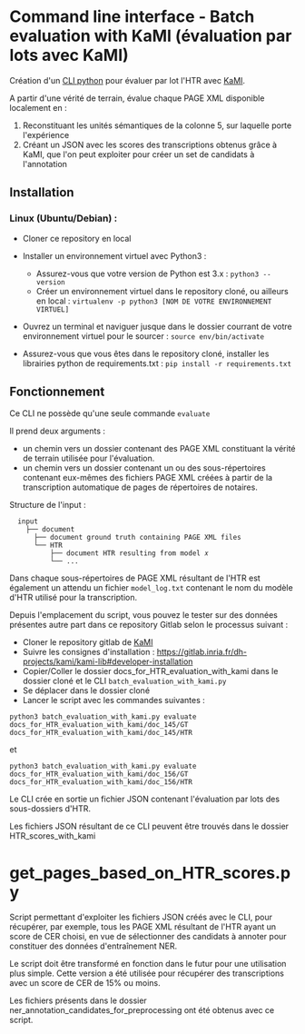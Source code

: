 # Command line interface - Batch evaluation with KaMI (évaluation par lots avec KaMI)

Création d'un [CLI python](https://gitlab.inria.fr/almanach/lectaurep/ner/-/blob/master/preprocessing/HTR_batch_evaluation/batch_evaluation_with_kami.py) pour évaluer par lot l'HTR avec [KaMI](https://gitlab.inria.fr/dh-projects/kami/kami-lib). 

A partir d'une vérité de terrain, évalue chaque PAGE XML disponible localement en :

1. Reconstituant les unités sémantiques de la colonne 5, sur laquelle porte l'expérience
2. Créant un JSON avec les scores des transcriptions obtenus grâce à KaMI, que l'on peut exploiter pour créer un set de candidats à l'annotation

## Installation

### Linux (Ubuntu/Debian) : 

* Cloner ce repository en local

* Installer un environnement virtuel avec Python3 :

   * Assurez-vous que votre version de Python est 3.x : ```python3 --version```
   * Créer un environnement virtuel dans le repository cloné, ou ailleurs en local : ```virtualenv -p python3 [NOM DE VOTRE ENVIRONNEMENT VIRTUEL]```

* Ouvrez un terminal et naviguer jusque dans le dossier courrant de votre environnement virtuel pour le sourcer : ```source env/bin/activate```

* Assurez-vous que vous êtes dans le repository cloné, installer les librairies python de requirements.txt : ```pip install -r requirements.txt```

## Fonctionnement

Ce CLI ne possède qu'une seule commande `evaluate`

Il prend deux arguments :

* un chemin vers un dossier contenant des PAGE XML constituant la vérité de terrain utilisée pour l'évaluation.
* un chemin vers un dossier contenant un ou des sous-répertoires contenant eux-mêmes des fichiers PAGE XML créées à partir de la transcription automatique de pages de répertoires de notaires.

Structure de l'input :

      input
        ├── document
          ├── document ground truth containing PAGE XML files
          └── HTR
              ├── document HTR resulting from model 𝑥
              └── ...
              
Dans chaque sous-répertoires de PAGE XML résultant de l'HTR est également un attendu un fichier `model_log.txt` contenant le nom du modèle d'HTR utilisé pour la transcription.

Depuis l'emplacement du script, vous pouvez le tester sur des données présentes autre part dans ce repository Gitlab selon le processus suivant :

* Cloner le repository gitlab de [KaMI](https://gitlab.inria.fr/dh-projects/kami/kami-lib)
* Suivre les consignes d'installation : https://gitlab.inria.fr/dh-projects/kami/kami-lib#developer-installation
* Copier/Coller le dossier docs\_for\_HTR\_evaluation\_with_kami dans le dossier cloné et le CLI `batch_evaluation_with_kami.py`
* Se déplacer dans le dossier cloné
* Lancer le script avec les commandes suivantes :

`python3 batch_evaluation_with_kami.py evaluate docs_for_HTR_evaluation_with_kami/doc_145/GT docs_for_HTR_evaluation_with_kami/doc_145/HTR`

et

`python3 batch_evaluation_with_kami.py evaluate docs_for_HTR_evaluation_with_kami/doc_156/GT docs_for_HTR_evaluation_with_kami/doc_156/HTR`

Le CLI crée en sortie un fichier JSON contenant l'évaluation par lots des sous-dossiers d'HTR.

Les fichiers JSON résultant de ce CLI peuvent être trouvés dans le dossier HTR\_scores\_with_kami

# get_pages_based_on_HTR_scores.py

Script permettant d'exploiter les fichiers JSON créés avec le CLI, pour récupérer, par exemple, tous les PAGE XML résultant de l'HTR ayant un score de CER choisi, en vue de sélectionner des candidats à annoter pour constituer des données d'entraînement NER. 

Le script doit être transformé en fonction dans le futur pour une utilisation plus simple. Cette version a été utilisée pour récupérer des transcriptions avec un score de CER de 15% ou moins. 

Les fichiers présents dans le dossier ner\_annotation\_candidates\_for_preprocessing ont été obtenus avec ce script.
